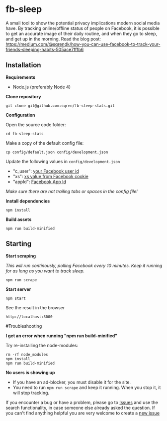 # fb-sleep

A small tool to show the potential privacy implications modern social media have.
By tracking online/offline status of people on Facebook, it is possible to get an accurate image of their daily routine, and when they go to sleep, and get up in the morning.
Read the blog post: https://medium.com/@sqrendk/how-you-can-use-facebook-to-track-your-friends-sleeping-habits-505ace7fffb6

## Installation

**Requirements**
 - Node.js (preferably Node 4)

**Clone repository**
```
git clone git@github.com:sqren/fb-sleep-stats.git
```

**Configuration**

Open the source code folder:
```
cd fb-sleep-stats
```

Make a copy of the default config file:
```
cp config/default.json config/development.json
```

Update the following values in `config/development.json`
 - "c_user": [your Facebook user id](http://findmyfbid.com/)
 -  "xs": [xs value from Facebook cookie](https://gist.github.com/sqren/0e4563f258c9e85e4ae1)
 - "appId": [Facebook App Id](https://gist.github.com/sqren/1ac0f5d316fcbd46d8c1)

*Make sure there are not trailing tabs or spaces in the config file!*

**Install dependencies**
```
npm install
```

**Build assets**
```
npm run build-minified
```

## Starting

**Start scraping**

*This will run continously, polling Facebook every 10 minutes. Keep it running for as long as you want to track sleep.*
```
npm run scrape
```

**Start server**
```
npm start
```

See the result in the browser
```
http://localhost:3000
```

#Troubleshooting

**I get an error when running "npm run build-minified"**

Try re-installing the node-modules:
```
rm -rf node_modules
npm install
npm run build-minified
```

**No users is showing up**
 - If you have an ad-blocker, you must disable it for the site.
 - You need to run `npm run scrape` and keep it running. When you stop it, it will stop tracking.

If you encounter a bug or have a problem, please go to [Issues](https://github.com/sqren/fb-sleep-stats/issues?utf8=%E2%9C%93&q=is%3Aissue+) and use the search functionality, in case someone else already asked the question. If you can't find anything helpful you are very welcome to create a [new issue](https://github.com/sqren/fb-sleep-stats/issues/new)
